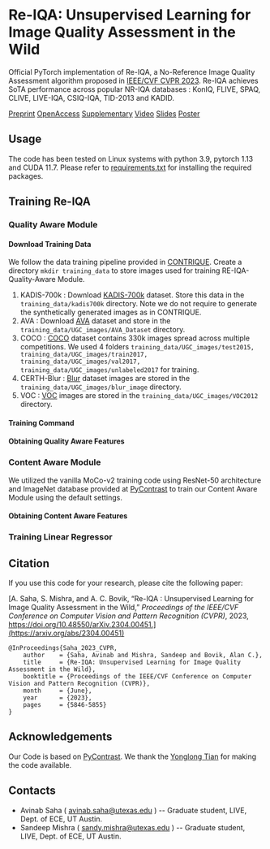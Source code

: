 # Re-IQA: Unsupervised Learning for Image Quality Assessment in the Wild

Official PyTorch implementation of Re-IQA, a No-Reference Image Quality Assessment algorithm proposed in [IEEE/CVF CVPR 2023](https://cvpr2023.thecvf.com/). Re-IQA achieves SoTA performance across popular NR-IQA databases : KonIQ, FLIVE, SPAQ, CLIVE, LIVE-IQA, CSIQ-IQA, TID-2013 and KADID.

[Preprint](https://arxiv.org/abs/2304.00451) [OpenAccess](https://openaccess.thecvf.com/content/CVPR2023/papers/Saha_Re-IQA_Unsupervised_Learning_for_Image_Quality_Assessment_in_the_Wild_CVPR_2023_paper.pdf) [Supplementary](https://openaccess.thecvf.com/content/CVPR2023/supplemental/Saha_Re-IQA_Unsupervised_Learning_CVPR_2023_supplemental.pdf) [Video](https://www.youtube.com/watch?v=gHIAC-L3eFg) [Slides](https://drive.google.com/file/d/1ckDpkJaj7Hk0KBX3g_0Kfpw3CBvPnGFE/view?usp=sharing) [Poster](https://drive.google.com/file/d/1aIob7YE77hT_LEARGftYdw1nINOLzENo/view?usp=sharing)

## Usage

The code has been tested on Linux systems with python 3.9, pytorch 1.13 and CUDA 11.7. Please refer to [requirements.txt](requirements.txt) for installing the required packages. 

## Training Re-IQA 

### Quality Aware Module

#### Download Training Data 

We follow the data training pipeline provided in [CONTRIQUE](https://github.com/pavancm/CONTRIQUE).
Create a directory ```mkdir training_data``` to store images used for training RE-IQA-Quality-Aware Module.
1. KADIS-700k : Download [KADIS-700k](http://database.mmsp-kn.de/kadid-10k-database.html) dataset. Store this data in the ```training_data/kadis700k``` directory. Note we do not require to generate the synthetically generated images as in CONTRIQUE.
2. AVA : Download [AVA](https://github.com/mtobeiyf/ava_downloader) dataset and store in the ```training_data/UGC_images/AVA_Dataset``` directory.
3. COCO : [COCO](https://cocodataset.org/#download) dataset contains 330k images spread across multiple competitions. We used 4 folders ```training_data/UGC_images/test2015, training_data/UGC_images/train2017, training_data/UGC_images/val2017, training_data/UGC_images/unlabeled2017``` for training.
4. CERTH-Blur : [Blur](https://mklab.iti.gr/results/certh-image-blur-dataset/) dataset images are stored in the ```training_data/UGC_images/blur_image``` directory.
5. VOC : [VOC](http://host.robots.ox.ac.uk:8080/pascal/VOC/voc2012/) images are stored in the ```training_data/UGC_images/VOC2012``` directory.

#### Training Command


#### Obtaining Quality Aware Features

### Content Aware Module 

We utilized the vanilla MoCo-v2 training code using ResNet-50 architecture and ImageNet database provided at [PyContrast](https://github.com/HobbitLong/PyContrast) to train our Content Aware Module using the default settings. 

#### Obtaining Content Aware Features

### Training Linear Regressor




## Citation

If you use this code for your research, please cite the following paper:

[A. Saha, S. Mishra, and A. C. Bovik, “Re-IQA : Unsupervised Learning for Image Quality Assessment in the Wild,” *Proceedings of the IEEE/CVF Conference on Computer Vision and Pattern Recognition (CVPR)*, 2023, https://doi.org/10.48550/arXiv.2304.00451.](https://arxiv.org/abs/2304.00451)

```
@InProceedings{Saha_2023_CVPR,
    author    = {Saha, Avinab and Mishra, Sandeep and Bovik, Alan C.},
    title     = {Re-IQA: Unsupervised Learning for Image Quality Assessment in the Wild},
    booktitle = {Proceedings of the IEEE/CVF Conference on Computer Vision and Pattern Recognition (CVPR)},
    month     = {June},
    year      = {2023},
    pages     = {5846-5855}
}
```

## Acknowledgements 

Our Code is based on [PyContrast](https://github.com/HobbitLong/PyContrast). We thank the [Yonglong Tian](https://github.com/HobbitLong) for making the code available.

## Contacts

- Avinab Saha ( avinab.saha@utexas.edu ) -- Graduate student, LIVE, Dept. of ECE, UT Austin.
- Sandeep Mishra ( sandy.mishra@utexas.edu ) -- Graduate student, LIVE, Dept. of ECE, UT Austin.